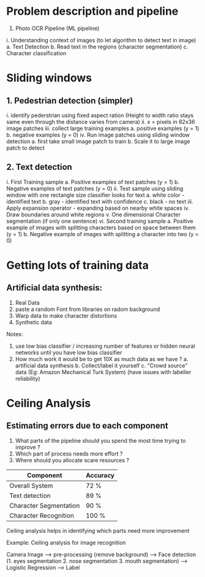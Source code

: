 
# Problem description and pipeline

1. Photo OCR Pipeline (ML pipeline)

i. Understanding context of images (to let algorithm to detect text in image)
a. Text Detection
b. Read text in the regions (character segmentation)
c. Character classification

# Sliding windows

## 1. Pedestrian detection (simpler)
i.  identify pederstrian using fixed aspect ration (Height to width ratio stays same even through the distance varies from camera)
ii. x = pixels in 82x36 image patches
iii. collect large training examples 
      a. positive examples (y = 1) 
      b. negative examples (y = 0)
iv. Run image patches using sliding window detection 
      a. first take small image patch to train
      b. Scale it to large image patch to detect


## 2. Text detection 
i. First Training sample 
   a. Positive examples of text patches (y = 1)
   b. Negative examples of text patches (y = 0)
ii. Test sample using sliding window with one rectangle size
    classifier looks for text 
    a. white color - identified text
    b. gray - identified text with confidence 
    c. black - no text
iii. Apply expansion operator - expanding based on nearby white spaces
iv. Draw boundaries around white regions
v. One dimensional Character segmentation (if only one sentence)
vi. Second training sample
    a. Positive example of images with splitting characters based on space between them (y = 1)
    b. Negative example of images with splitting a character into two (y = 0)
 
# Getting lots of training data
## Artificial data synthesis:

1. Real Data
2. paste a random Font from libraries on radom background
3. Warp data to make character distortions
4. Synthetic data
  
Notes: 
1. use low bias classifier / increasing number of features or hidden neural networks until you have low bias classifier
2. How much work it would be to get 10X as much data as we have ? 
   a. artificial data synthesis
   b. Collect/label it yourself
   c. "Crowd source" data (Eg: Amazon Mechanical Turk System) (have issues with labeller reliability)

# Ceiling Analysis 
## Estimating errors due to each component
1. What parts of the pipeline should you spend the most time trying to improve ? 
2. Which part of process needs more effort ?
3. Where should you allocate scare resources ?

Component | Accuracy
----------| ----------
Overall System | 72 %  
Text detection | 89 %
Character Segmentation | 90 %
Character Recognition | 100 %

Ceiling analysis helps in identifying which parts need more improvement 

Example: Ceiling analysis for image recognition 

Camera Image --> pre-processing (remove background) --> Face detection (1. eyes segmentation 2. nose segmentation 3. mouth segmentation) --> Logistic Regression --> Label



  
  
  







